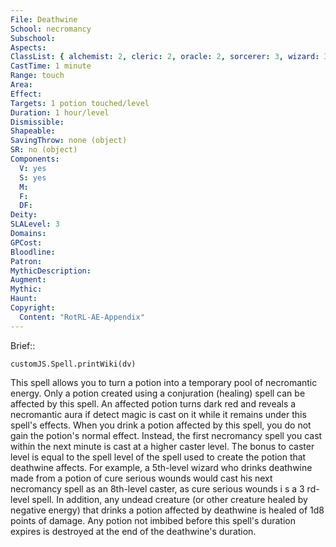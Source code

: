 ```yaml
---
File: Deathwine
School: necromancy
Subschool: 
Aspects: 
ClassList: { alchemist: 2, cleric: 2, oracle: 2, sorcerer: 3, wizard: 3, witch: 3 }
CastTime: 1 minute
Range: touch
Area: 
Effect: 
Targets: 1 potion touched/level
Duration: 1 hour/level
Dismissible: 
Shapeable: 
SavingThrow: none (object)
SR: no (object)
Components:
  V: yes
  S: yes
  M: 
  F: 
  DF: 
Deity: 
SLALevel: 3
Domains: 
GPCost: 
Bloodline: 
Patron: 
MythicDescription: 
Augment: 
Mythic: 
Haunt: 
Copyright:
  Content: "RotRL-AE-Appendix"
---
```

Brief:: 

```dataviewjs
customJS.Spell.printWiki(dv)
```

This spell allows you to turn a potion into a temporary pool of necromantic energy. Only a potion created using a conjuration (healing) spell can be affected by this spell. An affected potion turns dark red and reveals a necromantic aura if detect magic is cast on it while it remains under this spell's effects.  When you drink a potion affected by this spell, you do not gain the potion's normal effect. Instead, the first necromancy spell you cast within the next minute is cast at a higher caster level. The bonus to caster level is equal to the spell level of the spell used to create the potion that deathwine affects. For example, a 5th-level wizard who drinks deathwine made from a potion of cure serious wounds would cast his next necromancy spell as an 8th-level caster, as cure serious wounds i s a 3 rd-level spell.  In addition, any undead creature (or other creature healed by negative energy) that drinks a potion affected by deathwine is healed of 1d8 points of damage. Any potion not imbibed before this spell's duration expires is destroyed at the end of the deathwine's duration.
